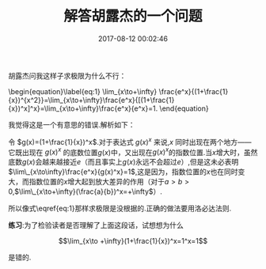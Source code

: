 ﻿---
title: 解答胡露杰的一个问题
date: 2017-08-12 00:02:46
categories:
- 数学
- 微积分
tags:
- 极限

---

胡露杰问我这样子求极限为什么不行：

\begin{equation}\label{eq:1}
\lim\_{x\to+\infty} \frac{e^x}{(1+\frac{1}{x})^{x^2}}=\lim\_{x\to+\infty}\frac{e^x}{[(1+\frac{1}{x})^x]^x}=\lim\_{x\to+\infty}\frac{e^x}{e^x}=1.
\end{equation}

我觉得这是一个有意思的错误.解析如下：

令 $g(x)=(1+\frac{1}{x})^x$.对于表达式 $g(x)^x$ 来说,$x$ 同时出现在两个地方——它既出现在 $g(x)^x$ 的底数位置$g(x)$中，又出现在$g(x)^x$的指数位置.当$x$增大时，虽然底数$g(x)$会越来越接近$e$（而且事实上$g(x)$永远不会超过$e$）,但是这未必表明$\lim\_{x\to\infty}\frac{e^x}{g(x)^x}=1$,这是因为，指数位置的$x$也在同时变大，而指数位置的$x$增大起到放大差异的作用（对于$a>b>0$,$\lim\_{x\to+\infty}(\frac{a}{b})^x=+\infty$）.

所以像式\eqref{eq:1}那样求极限是没根据的.正确的做法要用洛必达法则.


**练习**:为了检验读者是否理解了上面这段话，试想想为什么

$$\lim_{x\to +\infty}(1+\frac{1}{x})^x=1^x=1$$

是错的.